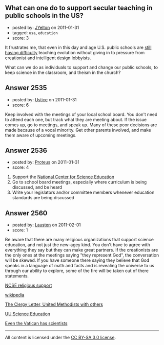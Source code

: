 ## What can one do to support secular teaching in public schools in the US?

- posted by: [JYelton](https://stackexchange.com/users/-1/585-jyelton) on 2011-01-31
- tagged: `usa`, `education`
- score: 3

It frustrates me, that even in this day and age U.S. public schools are [still having difficulty][1] teaching evolution without giving in to pressure from creationist and intelligent design lobbyists.

What can we do as individuals to support and change our public schools, to keep science in the classroom, and theism in the church?


  [1]: http://www.wired.com/wiredscience/2011/01/scopes-weeps/?utm_source=feedburner&utm_medium=feed&utm_campaign=Feed%3A+wired%2Findex+%28Wired%3A+Index+3+%28Top+Stories+2%29%29


## Answer 2535

- posted by: [Ustice](https://stackexchange.com/users/-1/541-ustice) on 2011-01-31
- score: 6

Keep involved with the meetings of your local school board. You don't need to attend each one, but track what they are meeting about. If the issue comes up, go to meetings, and speak up. Many of these poor decisions are made because of a vocal minority. Get other parents involved, and make them aware of upcoming meetings.


## Answer 2536

- posted by: [Proteus](https://stackexchange.com/users/-1/940-proteus) on 2011-01-31
- score: 4

1. Support the [National Center for Science Education](http://ncse.org)
2. Go to school board meetings, especially where curriculum is being discussed, and be heard
3. Write your legislators and/or committee members whenever education standards are being discussed


## Answer 2560

- posted by: [Lausten](https://stackexchange.com/users/-1/584-lausten) on 2011-02-01
- score: 1

<p>Be aware that there are many religious organizations that support science education, and not just the new-agey kind. You don't have to agree with everything they say but they can make great partners. If the creationists are the only ones at the meetings saying "they represent God", the conversation will be skewed. If you have someone there saying they believe that God speaks in a language of math and facts and is revealing the universe to us through our ability to explore, some of the fire will be taken out of there statements.</p>

<p><a href="http://ncse.com/media/voices/religion" rel="nofollow">NCSE religious support</a></p>

<p><a href="http://en.wikipedia.org/wiki/Level_of_support_for_evolution" rel="nofollow">wikipedia</a></p>

<p><a href="http://www.mnsci.org/index.php?id=42" rel="nofollow">The Clergy Letter, United Methodists with others</a></p>

<p><a href="http://www.thegreatstory.org/" rel="nofollow">UU Science Education</a></p>

<p><a href="http://www.acfnewsource.org/science/vatican_science.html" rel="nofollow">Even the Vatican has scientists</a></p>




---

All content is licensed under the [CC BY-SA 3.0 license](https://creativecommons.org/licenses/by-sa/3.0/).
